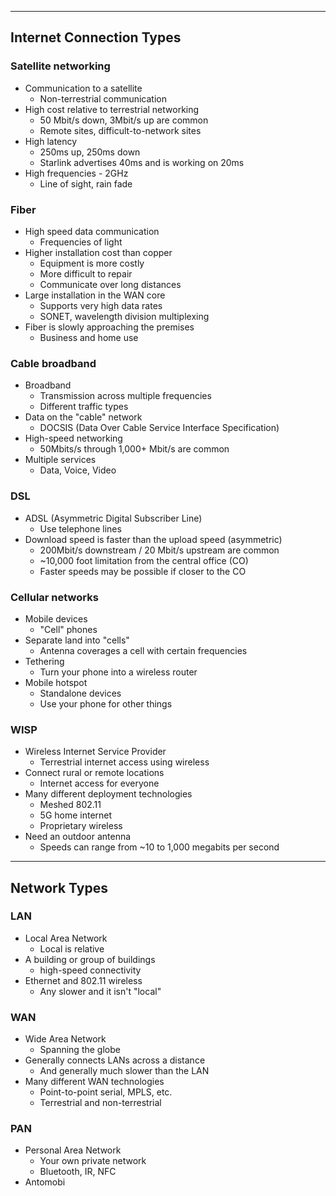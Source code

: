 
---

## Internet Connection Types

### Satellite networking
- Communication to a satellite
	- Non-terrestrial communication
- High cost relative to terrestrial networking
	- 50 Mbit/s down, 3Mbit/s up are common
	- Remote sites, difficult-to-network sites
- High latency
	- 250ms up, 250ms down
	- Starlink advertises 40ms and is working on 20ms
- High frequencies - 2GHz
	- Line of sight, rain fade

### Fiber
- High speed data communication
	- Frequencies of light
- Higher installation cost than copper
	- Equipment is more costly
	- More difficult to repair
	- Communicate over long distances
- Large installation in the WAN core
	- Supports very high data rates
	- SONET, wavelength division multiplexing
- Fiber is slowly approaching the premises
	- Business and home use

### Cable broadband
- Broadband
	- Transmission across multiple frequencies
	- Different traffic types
- Data on the "cable" network
	- DOCSIS (Data Over Cable Service Interface Specification)
- High-speed networking
	- 50Mbits/s through 1,000+ Mbit/s are common
- Multiple services
	- Data, Voice, Video

### DSL
- ADSL (Asymmetric Digital Subscriber Line)
	- Use telephone lines
- Download speed is faster than the upload speed (asymmetric)
	- 200Mbit/s downstream / 20 Mbit/s upstream are common
	- ~10,000 foot limitation from the central office (CO)
	- Faster speeds may be possible if closer to the CO 

### Cellular networks
- Mobile devices
	- "Cell" phones
- Separate land into "cells"
	- Antenna coverages a cell with certain frequencies
- Tethering
	- Turn your phone into a wireless router
- Mobile hotspot
	- Standalone devices
	- Use your phone for other things

### WISP
- Wireless Internet Service Provider
	- Terrestrial internet access using wireless
- Connect rural or remote locations
	- Internet access for everyone
- Many different deployment technologies
	- Meshed 802.11
	- 5G home internet
	- Proprietary wireless
- Need an outdoor antenna
	- Speeds can range from ~10 to 1,000 megabits per second

---

## Network Types

### LAN
- Local Area Network
	- Local is relative
- A building or group of buildings
	- high-speed connectivity
- Ethernet and 802.11 wireless
	- Any slower and it isn't "local"

### WAN
- Wide Area Network
	- Spanning the globe
- Generally connects LANs across a distance
	- And generally much slower than the LAN
- Many different WAN technologies
	- Point-to-point serial, MPLS, etc.
	- Terrestrial and non-terrestrial

### PAN
- Personal Area Network
	- Your own private network
	- Bluetooth, IR, NFC
- Antomobi